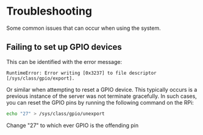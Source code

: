 # Troubleshooting

Some common issues that can occur when using the system.

## Failing to set up GPIO devices

This can be identified with the error message:

```
RuntimeError: Error writing [0x3237] to file descriptor [/sys/class/gpio/export].
```

Or similar when attempting to reset a GPIO device. This typically occurs is a
previous instance of the server was not terminate gracefully. In such cases,
you can reset the GPIO pins by running the following command on the RPi:

```bash
echo "27" > /sys/class/gpio/unexport
```

Change "27" to which ever GPIO is the offending pin

